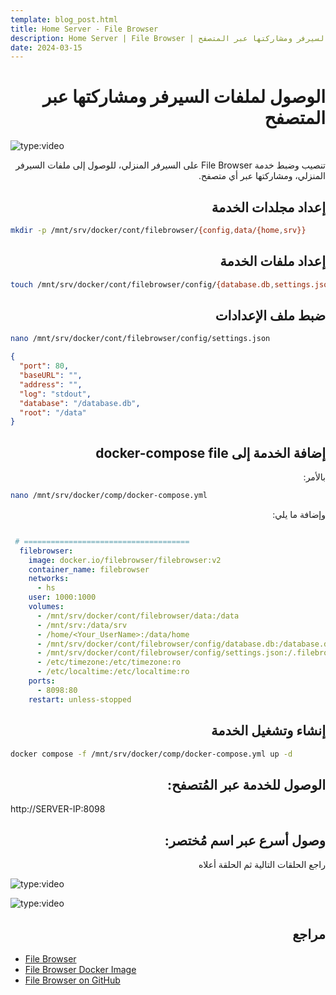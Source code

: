 ```yaml
---
template: blog_post.html
title: Home Server - File Browser
description: Home Server | File Browser | الوصول لملفات السيرفر ومشاركتها عبر المتصفح
date: 2024-03-15
---
```


# <div dir="rtl">الوصول لملفات السيرفر ومشاركتها عبر المتصفح</div>

![type:video](https://www.youtube.com/embed/as89VX5da6I)

<div dir="rtl">
تنصيب وضبط خدمة File Browser على السيرفر المنزلي، للوصول إلى ملفات السيرفر المنزلي، ومشاركتها عبر أي متصفح.
</div>

<p hidden>#more</p>

## <div dir="rtl">إعداد مجلدات الخدمة</div>

```sh
mkdir -p /mnt/srv/docker/cont/filebrowser/{config,data/{home,srv}}
```

## <div dir="rtl">إعداد ملفات الخدمة</div>

```sh
touch /mnt/srv/docker/cont/filebrowser/config/{database.db,settings.json}
```

## <div dir="rtl">ضبط ملف الإعدادات</div>

```sh
nano /mnt/srv/docker/cont/filebrowser/config/settings.json
```

``` json title="settings.json"
{
  "port": 80,
  "baseURL": "",
  "address": "",
  "log": "stdout",
  "database": "/database.db",
  "root": "/data"
}
```

## <div dir="rtl">إضافة الخدمة إلى docker-compose file</div>

<div dir="rtl">بالأمر:</div>

```sh
nano /mnt/srv/docker/comp/docker-compose.yml
```

<div dir="rtl">وإضافة ما يلي:</div>

``` yaml title="docker-compose.yml"

 # =====================================
  filebrowser:
    image: docker.io/filebrowser/filebrowser:v2
    container_name: filebrowser
    networks:
      - hs
    user: 1000:1000
    volumes:
      - /mnt/srv/docker/cont/filebrowser/data:/data
      - /mnt/srv:/data/srv
      - /home/<Your_UserName>:/data/home
      - /mnt/srv/docker/cont/filebrowser/config/database.db:/database.db
      - /mnt/srv/docker/cont/filebrowser/config/settings.json:/.filebrowser.json
      - /etc/timezone:/etc/timezone:ro
      - /etc/localtime:/etc/localtime:ro
    ports:
      - 8098:80
    restart: unless-stopped
```

## <div dir="rtl">إنشاء وتشغيل الخدمة</div>

```sh
docker compose -f /mnt/srv/docker/comp/docker-compose.yml up -d
```

## <div dir="rtl">الوصول للخدمة عبر المُتصفح:</div>

http://SERVER-IP:8098

## <div dir="rtl">وصول أسرع عبر اسم مُختصر:</div>

<div dir="rtl">راجع الحلقات التالية ثم الحلقة أعلاه</div>

![type:video](https://www.youtube.com/embed/3MJxOnf0Hlc)

![type:video](https://www.youtube.com/embed/emLFTyf31MQ)

## <div dir="rtl">مراجع</div>

- [File Browser](https://filebrowser.org/)
- [File Browser Docker Image](https://hub.docker.com/r/filebrowser/filebrowser)
- [File Browser on GitHub](https://github.com/filebrowser/filebrowser)